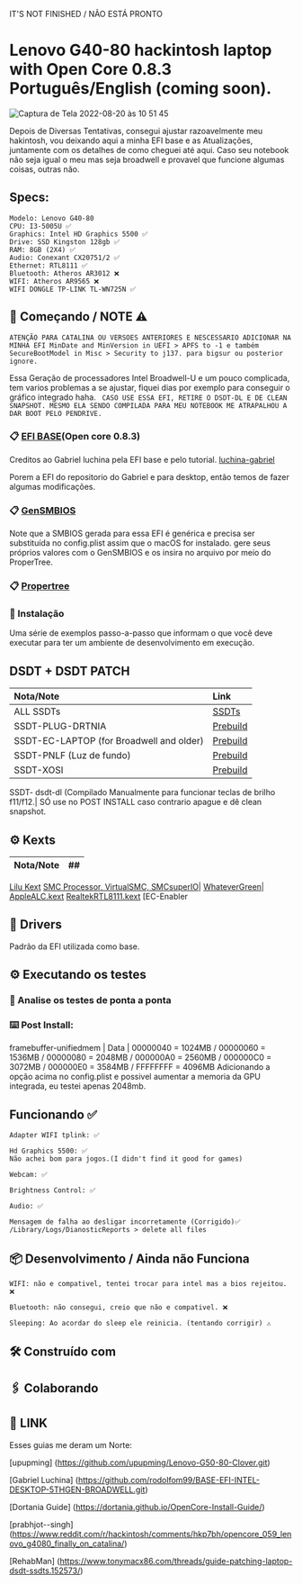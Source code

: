 IT'S NOT FINISHED / NÃO ESTÁ PRONTO
# Lenovo G40-80 hackintosh laptop with Open Core 0.8.3 Português/English (coming soon).
![Captura de Tela 2022-08-20 às 10 51 45](https://user-images.githubusercontent.com/111351901/185749437-bbb26309-79bb-45c9-84ed-d2d623dab7e2.png)


Depois de Diversas Tentativas, consegui ajustar razoavelmente meu hakintosh, vou deixando aqui a minha EFI base e as Atualizações, juntamente com os detalhes de como cheguei até aqui. Caso seu notebook não seja igual o meu mas seja broadwell e provavel que funcione algumas coisas, outras não.

## Specs:
```
Modelo: Lenovo G40-80
CPU: I3-5005U ✅
Graphics: Intel HD Graphics 5500 ✅
Drive: SSD Kingston 128gb ✅
RAM: 8GB (2X4) ✅
Audio: Conexant CX20751/2 ✅
Ethernet: RTL8111 ✅
Bluetooth: Atheros AR3012 ❌
WIFI: Atheros AR9565 ❌
WIFI DONGLE TP-LINK TL-WN725N ✅
```

## 🚀 Começando / NOTE ⚠️
```ATENÇÃO PARA CATALINA OU VERSOES ANTERIORES E NESCESSARIO ADICIONAR NA MINHA EFI MinDate and MinVersion in UEFI > APFS to -1 e também SecureBootModel in Misc > Security to j137. para bigsur ou posterior ignore.```

Essa Geração de processadores Intel Broadwell-U e um pouco complicada, tem varios problemas a se ajustar, fiquei dias por exemplo para conseguir o gráfico integrado haha.
``` CASO USE ESSA EFI, RETIRE O DSDT-DL E DE CLEAN SNAPSHOT. MESMO ELA SENDO COMPILADA PARA MEU NOTEBOOK ME ATRAPALHOU A DAR BOOT PELO PENDRIVE.```

### 📋 [EFI BASE](https://github.com/luchina-gabriel/BASE-EFI-INTEL-DESKTOP-5THGEN-BROADWELL.git)(Open core 0.8.3)
Creditos ao Gabriel luchina pela EFI base e pelo tutorial.
[luchina-gabriel](https://github.com/luchina-gabriel)

Porem a EFI do repositorio do Gabriel e para desktop, então temos de fazer algumas modificações.

### 📋 [GenSMBIOS](https://github.com/corpnewt/GenSMBIOS)
Note que a SMBIOS gerada para essa EFI é genérica e precisa ser substituída no config.plist assim que o macOS for instalado. gere seus próprios valores com o GenSMBIOS e os insira no arquivo por meio do ProperTree.

### 📋 [Propertree](https://github.com/corpnewt/ProperTree)


### 🔧 Instalação

Uma série de exemplos passo-a-passo que informam o que você deve executar para ter um ambiente de desenvolvimento em execução.

## DSDT + DSDT PATCH
Nota/Note|Link
:---|:---
ALL SSDTs |[SSDTs](https://dortania.github.io/Getting-Started-With-ACPI/ssdt-platform.html#desktop)
SSDT-PLUG-DRTNIA|[Prebuild](https://github.com/dortania/Getting-Started-With-ACPI/blob/master/extra-files/compiled/SSDT-PLUG-DRTNIA.aml)
SSDT-EC-LAPTOP (for Broadwell and older)|[Prebuild](https://github.com/dortania/Getting-Started-With-ACPI/blob/master/extra-files/compiled/SSDT-EC-LAPTOP.aml)
SSDT-PNLF (Luz de fundo)|[Prebuild](https://github.com/dortania/Getting-Started-With-ACPI/blob/master/extra-files/compiled/SSDT-PNLF.aml)
SSDT-XOSI|[Prebuild](https://dortania.github.io/Getting-Started-With-ACPI/Laptops/trackpad)
SSDT-
dsdt-dl (Compilado Manualmente para funcionar teclas de brilho f11/f12.| SÓ use no POST INSTALL caso contrario apague e dê clean snapshot.
## ⚙️ Kexts
Nota/Note|##
:---|:---
[Lilu Kext](https://github.com/acidanthera/Lilu/releases)
[SMC Processor, VirtualSMC, SMCsuperIO](https://github.com/acidanthera/VirtualSMC/releases)|
[WhateverGreen](https://github.com/acidanthera/WhateverGreen/releases)|
[AppleALC.kext](https://github.com/acidanthera/AppleALC/releases)
[RealtekRTL8111.kext](https://github.com/Mieze/RTL8111_driver_for_OS_X/releases)
[EC-Enabler
## 🔧 Drivers

Padrão da EFI utilizada como base.

## ⚙️ Executando os testes

### 🔩 Analise os testes de ponta a ponta


### ⌨️ Post Install:
framebuffer-unifiedmem | Data | 
00000040 = 1024MB / 
00000060 = 1536MB / 
00000080 = 2048MB / 
000000A0 = 2560MB / 
000000C0 = 3072MB / 
000000E0 = 3584MB / 
FFFFFFFF = 4096MB
Adicionando a opção acima no config.plist e possivel aumentar a memoria da GPU integrada, eu testei apenas 2048mb.

## Funcionando ✅
```
Adapter WIFI tplink: ✅

Hd Graphics 5500: ✅ 
Não achei bom para jogos.(I didn't find it good for games)

Webcam: ✅

Brightness Control: ✅

Audio: ✅

Mensagem de falha ao desligar incorretamente (Corrigido)✅
/Library/Logs/DianosticReports > delete all files
```
## 📦 Desenvolvimento / Ainda não Funciona
```
WIFI: não e compativel, tentei trocar para intel mas a bios rejeitou. ❌

Bluetooth: não consegui, creio que não e compativel. ❌

Sleeping: Ao acordar do sleep ele reinicia. (tentando corrigir) ⚠️
```


## 🛠️ Construído com


## 🖇️ Colaborando

## 📌 LINK 
Esses guias me deram um Norte:

[upupming] (https://github.com/upupming/Lenovo-G50-80-Clover.git)

[Gabriel Luchina] (https://github.com/rodolfom99/BASE-EFI-INTEL-DESKTOP-5THGEN-BROADWELL.git)

[Dortania Guide] (https://dortania.github.io/OpenCore-Install-Guide/)

[prabhjot--singh] (https://www.reddit.com/r/hackintosh/comments/hkp7bh/opencore_059_lenovo_g4080_finally_on_catalina/)

[RehabMan] (https://www.tonymacx86.com/threads/guide-patching-laptop-dsdt-ssdts.152573/)
